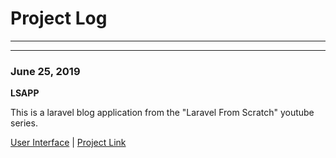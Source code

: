 # Project Log

---
---

### June 25, 2019

**LSAPP**

This is a laravel blog application from the "Laravel From Scratch" youtube series.

[User Interface]() | [Project Link]()
